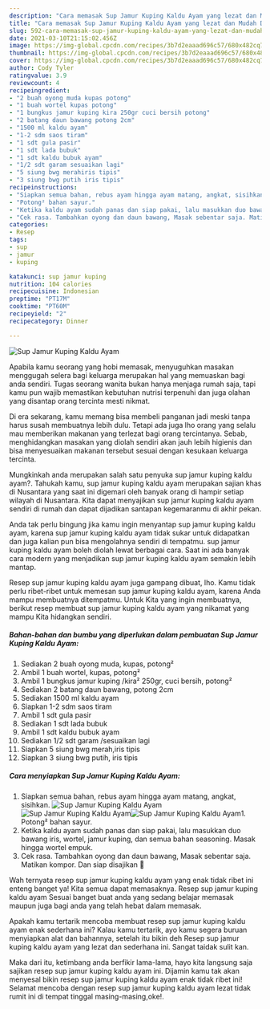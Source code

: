 ```yaml
---
description: "Cara memasak Sup Jamur Kuping Kaldu Ayam yang lezat dan Mudah Dibuat"
title: "Cara memasak Sup Jamur Kuping Kaldu Ayam yang lezat dan Mudah Dibuat"
slug: 592-cara-memasak-sup-jamur-kuping-kaldu-ayam-yang-lezat-dan-mudah-dibuat
date: 2021-03-10T21:15:02.456Z
image: https://img-global.cpcdn.com/recipes/3b7d2eaaad696c57/680x482cq70/sup-jamur-kuping-kaldu-ayam-foto-resep-utama.jpg
thumbnail: https://img-global.cpcdn.com/recipes/3b7d2eaaad696c57/680x482cq70/sup-jamur-kuping-kaldu-ayam-foto-resep-utama.jpg
cover: https://img-global.cpcdn.com/recipes/3b7d2eaaad696c57/680x482cq70/sup-jamur-kuping-kaldu-ayam-foto-resep-utama.jpg
author: Cody Tyler
ratingvalue: 3.9
reviewcount: 4
recipeingredient:
- "2 buah oyong muda kupas potong"
- "1 buah wortel kupas potong"
- "1 bungkus jamur kuping kira 250gr cuci bersih potong"
- "2 batang daun bawang potong 2cm"
- "1500 ml kaldu ayam"
- "1-2 sdm saos tiram"
- "1 sdt gula pasir"
- "1 sdt lada bubuk"
- "1 sdt kaldu bubuk ayam"
- "1/2 sdt garam sesuaikan lagi"
- "5 siung bwg merahiris tipis"
- "3 siung bwg putih iris tipis"
recipeinstructions:
- "Siapkan semua bahan, rebus ayam hingga ayam matang, angkat, sisihkan."
- "Potong² bahan sayur."
- "Ketika kaldu ayam sudah panas dan siap pakai, lalu masukkan duo bawang iris, wortel, jamur kuping, dan semua bahan seasoning. Masak hingga wortel empuk."
- "Cek rasa. Tambahkan oyong dan daun bawang, Masak sebentar saja. Matikan kompor. Dan siap disajikan 💚"
categories:
- Resep
tags:
- sup
- jamur
- kuping

katakunci: sup jamur kuping 
nutrition: 104 calories
recipecuisine: Indonesian
preptime: "PT17M"
cooktime: "PT60M"
recipeyield: "2"
recipecategory: Dinner

---
```



![Sup Jamur Kuping Kaldu Ayam](https://img-global.cpcdn.com/recipes/3b7d2eaaad696c57/680x482cq70/sup-jamur-kuping-kaldu-ayam-foto-resep-utama.jpg)

Apabila kamu seorang yang hobi memasak, menyuguhkan masakan menggugah selera bagi keluarga merupakan hal yang memuaskan bagi anda sendiri. Tugas seorang  wanita bukan hanya menjaga rumah saja, tapi kamu pun wajib memastikan kebutuhan nutrisi terpenuhi dan juga olahan yang disantap orang tercinta mesti nikmat.

Di era  sekarang, kamu memang bisa membeli panganan jadi meski tanpa harus susah membuatnya lebih dulu. Tetapi ada juga lho orang yang selalu mau memberikan makanan yang terlezat bagi orang tercintanya. Sebab, menghidangkan masakan yang diolah sendiri akan jauh lebih higienis dan bisa menyesuaikan makanan tersebut sesuai dengan kesukaan keluarga tercinta. 



Mungkinkah anda merupakan salah satu penyuka sup jamur kuping kaldu ayam?. Tahukah kamu, sup jamur kuping kaldu ayam merupakan sajian khas di Nusantara yang saat ini digemari oleh banyak orang di hampir setiap wilayah di Nusantara. Kita dapat menyajikan sup jamur kuping kaldu ayam sendiri di rumah dan dapat dijadikan santapan kegemaranmu di akhir pekan.

Anda tak perlu bingung jika kamu ingin menyantap sup jamur kuping kaldu ayam, karena sup jamur kuping kaldu ayam tidak sukar untuk didapatkan dan juga kalian pun bisa mengolahnya sendiri di tempatmu. sup jamur kuping kaldu ayam boleh diolah lewat berbagai cara. Saat ini ada banyak cara modern yang menjadikan sup jamur kuping kaldu ayam semakin lebih mantap.

Resep sup jamur kuping kaldu ayam juga gampang dibuat, lho. Kamu tidak perlu ribet-ribet untuk memesan sup jamur kuping kaldu ayam, karena Anda mampu membuatnya ditempatmu. Untuk Kita yang ingin membuatnya, berikut resep membuat sup jamur kuping kaldu ayam yang nikamat yang mampu Kita hidangkan sendiri.

<!--inarticleads1-->

##### Bahan-bahan dan bumbu yang diperlukan dalam pembuatan Sup Jamur Kuping Kaldu Ayam:

1. Sediakan 2 buah oyong muda, kupas, potong²
1. Ambil 1 buah wortel, kupas, potong²
1. Ambil 1 bungkus jamur kuping /kira² 250gr, cuci bersih, potong²
1. Sediakan 2 batang daun bawang, potong 2cm
1. Sediakan 1500 ml kaldu ayam
1. Siapkan 1-2 sdm saos tiram
1. Ambil 1 sdt gula pasir
1. Sediakan 1 sdt lada bubuk
1. Ambil 1 sdt kaldu bubuk ayam
1. Sediakan 1/2 sdt garam /sesuaikan lagi
1. Siapkan 5 siung bwg merah,iris tipis
1. Siapkan 3 siung bwg putih, iris tipis




<!--inarticleads2-->

##### Cara menyiapkan Sup Jamur Kuping Kaldu Ayam:

1. Siapkan semua bahan, rebus ayam hingga ayam matang, angkat, sisihkan.
<img src="https://img-global.cpcdn.com/steps/4013aefe0aae14a0/160x128cq70/sup-jamur-kuping-kaldu-ayam-langkah-memasak-1-foto.jpg" alt="Sup Jamur Kuping Kaldu Ayam"><img src="https://img-global.cpcdn.com/steps/7c76f06e552c1c5e/160x128cq70/sup-jamur-kuping-kaldu-ayam-langkah-memasak-1-foto.jpg" alt="Sup Jamur Kuping Kaldu Ayam"><img src="https://img-global.cpcdn.com/steps/88dcfb7402309ba1/160x128cq70/sup-jamur-kuping-kaldu-ayam-langkah-memasak-1-foto.jpg" alt="Sup Jamur Kuping Kaldu Ayam">1. Potong² bahan sayur.
1. Ketika kaldu ayam sudah panas dan siap pakai, lalu masukkan duo bawang iris, wortel, jamur kuping, dan semua bahan seasoning. Masak hingga wortel empuk.
1. Cek rasa. Tambahkan oyong dan daun bawang, Masak sebentar saja. Matikan kompor. Dan siap disajikan 💚




Wah ternyata resep sup jamur kuping kaldu ayam yang enak tidak ribet ini enteng banget ya! Kita semua dapat memasaknya. Resep sup jamur kuping kaldu ayam Sesuai banget buat anda yang sedang belajar memasak maupun juga bagi anda yang telah hebat dalam memasak.

Apakah kamu tertarik mencoba membuat resep sup jamur kuping kaldu ayam enak sederhana ini? Kalau kamu tertarik, ayo kamu segera buruan menyiapkan alat dan bahannya, setelah itu bikin deh Resep sup jamur kuping kaldu ayam yang lezat dan sederhana ini. Sangat taidak sulit kan. 

Maka dari itu, ketimbang anda berfikir lama-lama, hayo kita langsung saja sajikan resep sup jamur kuping kaldu ayam ini. Dijamin kamu tak akan menyesal bikin resep sup jamur kuping kaldu ayam enak tidak ribet ini! Selamat mencoba dengan resep sup jamur kuping kaldu ayam lezat tidak rumit ini di tempat tinggal masing-masing,oke!.

